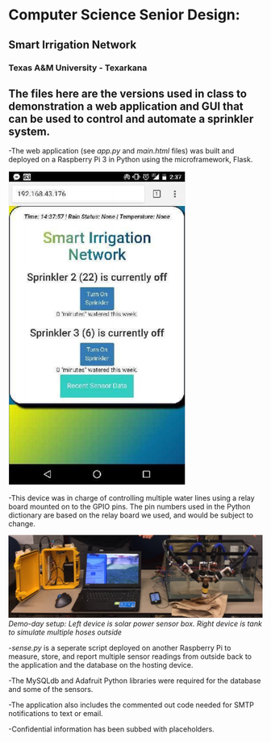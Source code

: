 # Computer Science Senior Design: 
## Smart Irrigation Network
### Texas A&M University - Texarkana
The files here are the versions used in class to demonstration a web application and GUI that can be used to control and automate a sprinkler system. 
---

-The web application (see *app.py* and *main.html* files) was built and deployed on a Raspberry Pi 3 in Python using the microframework, Flask.

![alt text](https://github.com/Zimblic/Smart-Irrigation-Network/blob/master/webapp.png "Web App")

-This device was in charge of controlling multiple water lines using a relay board mounted on to the GPIO pins. 
The pin numbers used in the Python dictionary are based on the relay board we used, and would be subject to change. 

![alt text](https://github.com/Zimblic/Smart-Irrigation-Network/blob/master/demo.jpg "Demo Setup")
*Demo-day setup: Left device is solar power sensor box. Right device is tank to simulate multiple hoses outside*

-*sense.py* is a seperate script deployed on another Raspberry Pi to measure, store, and report multiple sensor readings from outside back to the application and the database on the hosting device.

-The MySQLdb and Adafruit Python libraries were required for the database and some of the sensors.

-The application also includes the commented out code needed for SMTP notifications to text or email.

-Confidential information has been subbed with placeholders.


